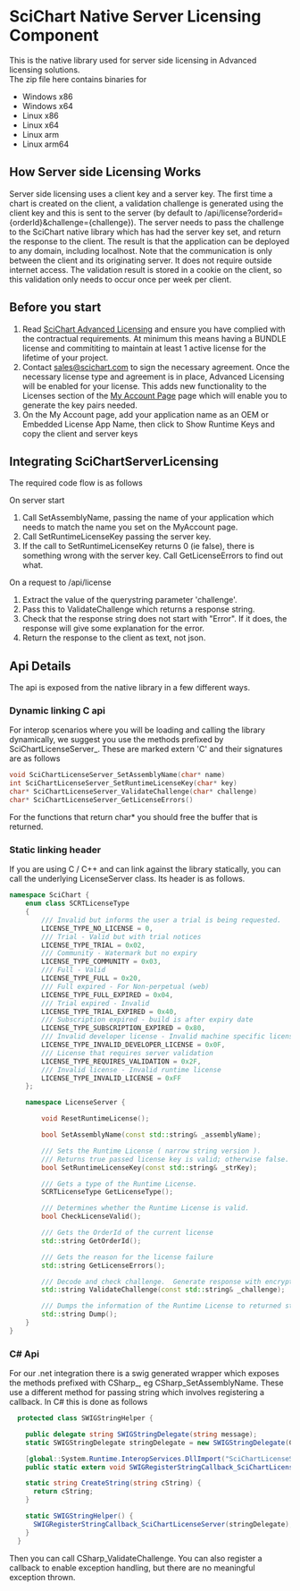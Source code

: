 # SciChart Native Server Licensing Component

This is the native library used for server side licensing in Advanced licensing solutions.  
The zip file here contains binaries for

- Windows x86
- Windows x64
- Linux x86
- Linux x64
- Linux arm
- Linux arm64

## How Server side Licensing Works

Server side licensing uses a client key and a server key. The first time a chart is created on the client, a validation challenge is generated using the client key and this is sent to the server (by default to /api/license?orderid={orderId}&challenge={challenge}). The server needs to pass the challenge to the SciChart native library which has had the server key set, and return the response to the client. The result is that the application can be deployed to any domain, including localhost. Note that the communication is only between the client and its originating server. It does not require outside internet access. The validation result is stored in a cookie on the client, so this validation only needs to occur once per week per client.

## Before you start

1. Read [SciChart Advanced Licensing](https://support.scichart.com/support/solutions/articles/101000516558-scichart-standard-advanced-licensing) and ensure you have complied with the contractual requirements. At minimum this means having a BUNDLE license and commititing to maintain at least 1 active license for the lifetime of your project.
2. Contact [sales@scichart.com](mailto:sales@scichart.com) to sign the necessary agreement. Once the necessary license type and agreement is in place, Advanced Licensing will be enabled for your license. This adds new functionality to the Licenses section of the [My Account Page](https://scichart.com/my-account) page which will enable you to generate the key pairs needed.
3. On the My Account page, add your application name as an OEM or Embedded License App Name, then click to Show Runtime Keys and copy the client and server keys

## Integrating SciChartServerLicensing

The required code flow is as follows

On server start

1. Call SetAssemblyName, passing the name of your application which needs to match the name you set on the MyAccount page.
2. Call SetRuntimeLicenseKey passing the server key.
3. If the call to SetRuntimeLicenseKey returns 0 (ie false), there is something wrong with the server key. Call GetLicenseErrors to find out what.

On a request to /api/license

1. Extract the value of the querystring parameter 'challenge'.
2. Pass this to ValidateChallenge which returns a response string.
3. Check that the response string does not start with "Error". If it does, the response will give some explanation for the error.
4. Return the response to the client as text, not json.

## Api Details

The api is exposed from the native library in a few different ways.

### Dynamic linking C api

For interop scenarios where you will be loading and calling the library dynamically, we suggest you use the methods prefixed by SciChartLicenseServer\_. These are marked extern 'C' and their signatures are as follows

```c
void SciChartLicenseServer_SetAssemblyName(char* name)
int SciChartLicenseServer_SetRuntimeLicenseKey(char* key)
char* SciChartLicenseServer_ValidateChallenge(char* challenge)
char* SciChartLicenseServer_GetLicenseErrors()
```

For the functions that return char\* you should free the buffer that is returned.

### Static linking header

If you are using C / C++ and can link against the library statically, you can call the underlying LicenseServer class. Its header is as follows.

```c++
namespace SciChart {
    enum class SCRTLicenseType
    {
        /// Invalid but informs the user a trial is being requested.
        LICENSE_TYPE_NO_LICENSE = 0,
        /// Trial - Valid but with trial notices
        LICENSE_TYPE_TRIAL = 0x02,
        /// Community - Watermark but no expiry
        LICENSE_TYPE_COMMUNITY = 0x03,
        /// Full - Valid
        LICENSE_TYPE_FULL = 0x20,
        /// Full expired - For Non-perpetual (web)
        LICENSE_TYPE_FULL_EXPIRED = 0x04,
        /// Trial expired - Invalid
        LICENSE_TYPE_TRIAL_EXPIRED = 0x40,
        /// Subscription expired - build is after expiry date
        LICENSE_TYPE_SUBSCRIPTION_EXPIRED = 0x80,
        /// Invalid developer license - Invalid machine specific license
        LICENSE_TYPE_INVALID_DEVELOPER_LICENSE = 0x0F,
        /// License that requires server validation
        LICENSE_TYPE_REQUIRES_VALIDATION = 0x2F,
        /// Invalid license - Invalid runtime license
        LICENSE_TYPE_INVALID_LICENSE = 0xFF
    };

    namespace LicenseServer {

        void ResetRuntimeLicense();

        bool SetAssemblyName(const std::string& _assemblyName);

        /// Sets the Runtime License ( narrow string version ).
        /// Returns true passed license key is valid; otherwise false.
        bool SetRuntimeLicenseKey(const std::string& _strKey);

        /// Gets a type of the Runtime License.
        SCRTLicenseType GetLicenseType();

        /// Determines whether the Runtime License is valid.
        bool CheckLicenseValid();

        /// Gets the OrderId of the current license
        std::string GetOrderId();

        /// Gets the reason for the license failure
        std::string GetLicenseErrors();

        /// Decode and check challenge.  Generate response with encrypted expiry
        std::string ValidateChallenge(const std::string& _challenge);

        /// Dumps the information of the Runtime License to returned string.
        std::string Dump();
    }
}
```

### C# Api

For our .net integration there is a swig generated wrapper which exposes the methods prefixed with CSharp\_, eg CSharp_SetAssemblyName. These use a different method for passing string which involves registering a callback. In C# this is done as follows

```C#
  protected class SWIGStringHelper {

    public delegate string SWIGStringDelegate(string message);
    static SWIGStringDelegate stringDelegate = new SWIGStringDelegate(CreateString);

    [global::System.Runtime.InteropServices.DllImport("SciChartLicenseServer", EntryPoint="SWIGRegisterStringCallback_SciChartLicenseServer")]
    public static extern void SWIGRegisterStringCallback_SciChartLicenseServer(SWIGStringDelegate stringDelegate);

    static string CreateString(string cString) {
      return cString;
    }

    static SWIGStringHelper() {
      SWIGRegisterStringCallback_SciChartLicenseServer(stringDelegate);
    }
  }
```

Then you can call CSharp_ValidateChallenge.
You can also register a callback to enable exception handling, but there are no meaningful exception thrown.
